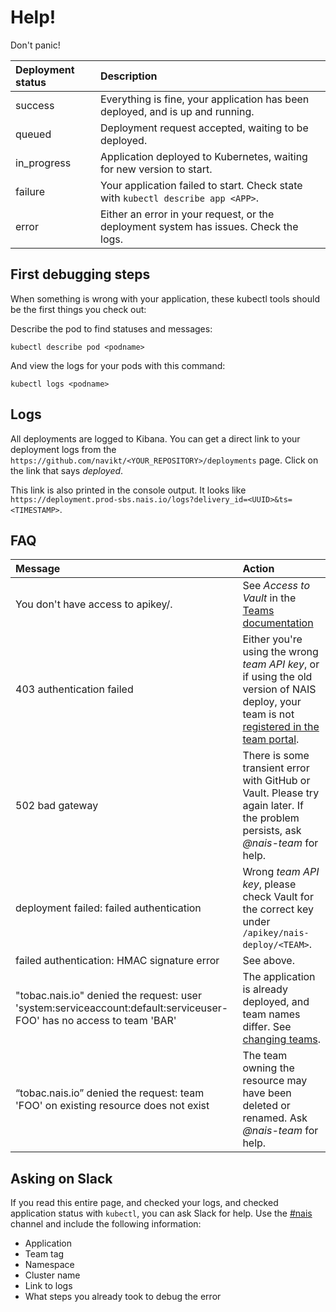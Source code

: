 # Help!

Don't panic!

| Deployment status | Description |
| :--- | :--- |
| success | Everything is fine, your application has been deployed, and is up and running. |
| queued | Deployment request accepted, waiting to be deployed. |
| in_progress | Application deployed to Kubernetes, waiting for new version to start. |
| failure | Your application failed to start. Check state with `kubectl describe app <APP>`. |
| error | Either an error in your request, or the deployment system has issues. Check the logs. |


## First debugging steps

When something is wrong with your application, these kubectl tools should be the first things you check out:

Describe the pod to find statuses and messages:

```
kubectl describe pod <podname>
```

And view the logs for your pods with this command:

```
kubectl logs <podname>
```


## Logs

All deployments are logged to Kibana. You can get a direct link to your deployment logs
from the `https://github.com/navikt/<YOUR_REPOSITORY>/deployments` page.
Click on the link that says _deployed_.

This link is also printed in the console output.
It looks like `https://deployment.prod-sbs.nais.io/logs?delivery_id=<UUID>&ts=<TIMESTAMP>`.

## FAQ

| Message | Action |
| :--- | :--- |
| You don't have access to apikey/. | See _Access to Vault_ in the [Teams documentation](../basics/teams.md) |
| 403 authentication failed | Either you're using the wrong _team API key_, or if using the old version of NAIS deploy, your team is not [registered in the team portal](../basics/teams.md). |
| 502 bad gateway | There is some transient error with GitHub or Vault. Please try again later. If the problem persists, ask _@nais-team_ for help. |
| deployment failed: failed authentication | Wrong _team API key_, please check Vault for the correct key under `/apikey/nais-deploy/<TEAM>`. |
| failed authentication: HMAC signature error | See above. |
| "tobac.nais.io" denied the request: user 'system:serviceaccount:default:serviceuser-FOO' has no access to team 'BAR' | The application is already deployed, and team names differ. See [changing teams](../deployment/change-team.md). |
| “tobac.nais.io” denied the request: team 'FOO' on existing resource does not exist | The team owning the resource may have been deleted or renamed. Ask _@nais-team_ for help. |

## Asking on Slack

If you read this entire page, and checked your logs, and checked application status with `kubectl`, you can ask Slack for help.
Use the [\#nais](https://nav-it.slack.com/archives/C5KUST8N6) channel and include the following information:

* Application
* Team tag
* Namespace
* Cluster name
* Link to logs
* What steps you already took to debug the error
